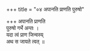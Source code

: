 +++
title = "०४ अपानति प्राणति पुरुषो"

+++
अपानति प्राणति  
पुरुषो गर्भे अन्तः ।  
यदा त्वं प्राण जिन्वस्य्  
अथ स जायते त्वत् ॥